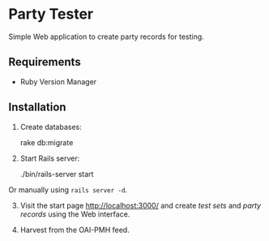 Party Tester
============

Simple Web application to create party records for testing.

Requirements
------------

- Ruby Version Manager

Installation
------------

1. Create databases:

    rake db:migrate

2. Start Rails server:

    ./bin/rails-server start

Or manually using `rails server -d`.

3. Visit the start page <http://localhost:3000/> and create _test sets_
   and _party records_ using the Web interface.

4. Harvest from the OAI-PMH feed.

